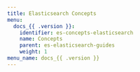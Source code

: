 ```yaml
---
title: Elasticsearch Concepts
menu:
  docs_{{ .version }}:
    identifier: es-concepts-elasticsearch
    name: Concepts
    parent: es-elasticsearch-guides
    weight: 1
menu_name: docs_{{ .version }}
---
```

